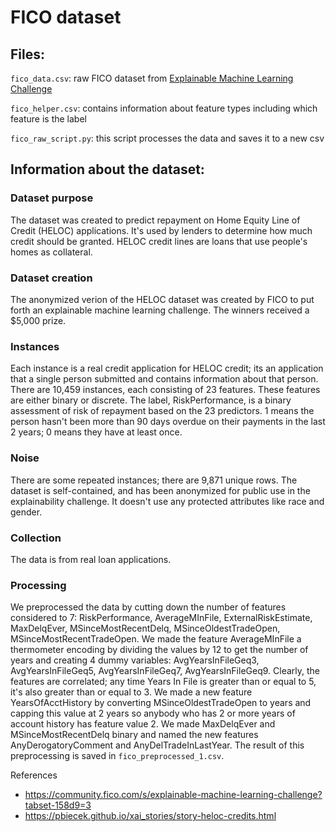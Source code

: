 # FICO dataset
## Files:
`fico_data.csv`: raw FICO dataset from [Explainable Machine Learning Challenge](https://community.fico.com/s/explainable-machine-learning-challenge)

`fico_helper.csv`: contains information about feature types including which feature is the label

`fico_raw_script.py`: this script processes the data and saves it to a new csv

## Information about the dataset:

### Dataset purpose
The dataset was created to predict repayment on Home Equity Line of Credit (HELOC) applications. It's used by lenders to determine how much credit should be granted. HELOC credit lines are loans that use people's homes as collateral. 

### Dataset creation
The anonymized verion of the HELOC dataset was created by FICO to put forth an explainable machine learning challenge. The winners received a $5,000 prize. 

### Instances
Each instance is a real credit application for HELOC credit; its an application that a single person submitted and contains information about that person. There are 10,459 instances, each consisting of 23 features. These features are either binary or discrete. The label, RiskPerformance, is a binary assessment of risk of repayment based on the 23 predictors. 1 means the person hasn't been more than 90 days overdue on their payments in the last 2 years; 0 means they have at least once. 

### Noise
There are some repeated instances; there are 9,871 unique rows. The dataset is self-contained, and has been anonymized for public use in the explainability challenge. It doesn't use any protected attributes like race and gender. 

### Collection
The data is from real loan applications. 

### Processing
We preprocessed the data by cutting down the number of features considered to 7: RiskPerformance, AverageMInFile, ExternalRiskEstimate, MaxDelqEver, MSinceMostRecentDelq, MSinceOldestTradeOpen, MSinceMostRecentTradeOpen. We made the feature AverageMInFile a thermometer encoding by dividing the values by 12 to get the number of years and creating 4 dummy variables: AvgYearsInFileGeq3, AvgYearsInFileGeq5, AvgYearsInFileGeq7, AvgYearsInFileGeq9. Clearly, the features are correlated; any time Years In File is greater than or equal to 5, it's also greater than or equal to 3. We made a new feature YearsOfAcctHistory by converting MSinceOldestTradeOpen to years and capping this value at 2 years so anybody who has 2 or more years of account history has feature value 2. We made MaxDelqEver and MSinceMostRecentDelq binary and named the new features AnyDerogatoryComment and AnyDelTradeInLastYear. The result of this preprocessing is saved in `fico_preprocessed_1.csv`. 

References
- https://community.fico.com/s/explainable-machine-learning-challenge?tabset-158d9=3
- https://pbiecek.github.io/xai_stories/story-heloc-credits.html
